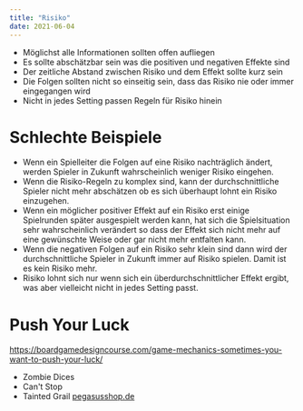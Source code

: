 ```yaml
---
title: "Risiko"
date: 2021-06-04
---
```


- Möglichst alle Informationen sollten offen aufliegen
- Es sollte abschätzbar sein was die positiven und negativen Effekte sind
- Der zeitliche Abstand zwischen Risiko und dem Effekt sollte kurz sein
- Die Folgen sollten nicht so einseitig sein, dass das Risiko nie oder immer eingegangen wird
- Nicht in jedes Setting passen Regeln für Risiko hinein

# Schlechte Beispiele

- Wenn ein Spielleiter die Folgen auf eine Risiko nachträglich ändert, werden Spieler in Zukunft wahrscheinlich weniger Risiko eingehen.
- Wenn die Risiko-Regeln zu komplex sind, kann der durchschnittliche Spieler nicht mehr abschätzen ob es sich überhaupt lohnt ein Risiko einzugehen.
- Wenn ein möglicher positiver Effekt auf ein Risiko erst einige Spielrunden später ausgespielt werden kann, hat sich die Spielsituation sehr wahrscheinlich verändert so dass der Effekt sich nicht mehr auf eine gewünschte Weise oder gar nicht mehr entfalten kann.
- Wenn die negativen Folgen auf ein Risiko sehr klein sind dann wird der durchschnittliche Spieler in Zukunft immer auf Risiko spielen. Damit ist es kein Risiko mehr.
- Risiko lohnt sich nur wenn sich ein überdurchschnittlicher Effekt ergibt, was aber vielleicht nicht in jedes Setting passt.

# Push Your Luck

https://boardgamedesigncourse.com/game-mechanics-sometimes-you-want-to-push-your-luck/

- Zombie Dices
- Can't Stop
- Tainted Grail [pegasusshop.de](https://pegasusshop.de/sortiment/spiele/expertenspiele/10415/tainted-grail-deutsche-ausgabe)
